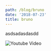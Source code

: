 ```yaml
---
path: /blog/bruno
date: '2018-07-23'
title: bruno
---
```

asdsadasdasdd

<img src="http://img.youtube.com/vi/VxVKMJThh04/maxresdefault.jpg" alt="Youtube Video"/>
